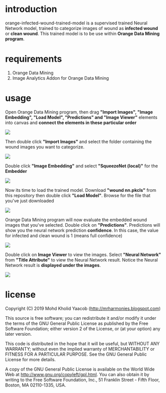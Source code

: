 # introduction

orange-infected-wound-trained-model is a supervised trained Neural Network model, trained to categorize images of wound as **infected wound** or **clean wound**. This trained model is to be use within **Orange Data Mining program**. 

# requirements

1. Orange Data Mining
2. Image Analytics Addon for Orange Data Mining

# usage

Open Orange Data Mining program, then drag **"Import Images", "Image Embedding", "Load Model", "Predictions" and "Image Viewer"** elements into canvas and **connect the elements in these particular order**

![](https://drive.google.com/uc?id=1uzCtVDHhOGA3aZ4BvBuQkKY3tHPdpMjW)

Then double click **"Import Images"** and select the folder containing the wound images you want to categorize.

![](https://drive.google.com/uc?id=1QuinXbpG_Vv9m1w2SzSKPgXZ5dK2xUlb)

Double click **"Image Embedding"** and select **"SqueezeNet (local)"** for the **Embedder**

![](https://drive.google.com/uc?id=1M4lN5TI6WF0O_pDjjQI9NvJief6Y4D4I)

Now its time to load the trained model. Download **"wound nn.pkcls"** from this repository then double click **"Load Model"**. Browse for the file that you've just downloaded

![](https://drive.google.com/uc?id=11_eLgmZ01FOu-UodVqaheUBYI3w3x0_A)

Orange Data Mining program will now evaluate the embedded wound images that you've selected. Double click on **"Predictions"**. Predictions will show you the neural network prediction **confidence**. In this case, the value for infected and clean wound is 1 (means full confidence)

![](https://drive.google.com/uc?id=1KiPK_vCbUYAIYztQ8jJmBwfkbDV4Dfs2)

Double click on **Image Viewer** to view the images. Select **"Neural Network"** from **"Title Attribute"** to view the Neural Network result. Notice the Neural Network result is **displayed under the images**.

![](https://drive.google.com/uc?id=1KyJ579p29zOeE0X3QZ89j7216c2muzUY)

# license
Copyright (C) 2019 Mohd Kholid Yaacob (http://mrharmonies.blogspot.com)

This source is free software; you can redistribute it and/or modify it under the terms of the GNU General Public License as published by the Free Software Foundation; either version 2 of the License, or (at your option) any later version.

This code is distributed in the hope that it will be useful, but WITHOUT ANY WARRANTY; without even the implied warranty of MERCHANTABILITY or FITNESS FOR A PARTICULAR PURPOSE. See the GNU General Public License for more details.

A copy of the GNU General Public License is available on the World Wide Web at http://www.gnu.org/copyleft/gpl.html. You can also obtain it by writing to the Free Software Foundation, Inc., 51 Franklin Street - Fifth Floor, Boston, MA 02110-1335, USA.
